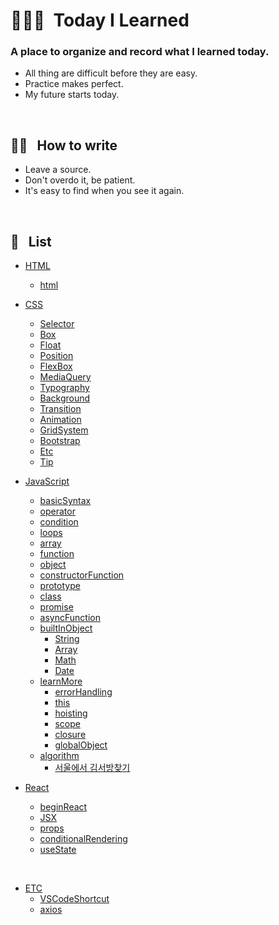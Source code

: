 # 👨🏻‍💻 &nbsp;Today I Learned

### A place to organize and record what I learned today.

- All thing are difficult before they are easy.
- Practice makes perfect.
- My future starts today.

<br />

## ✍🏼 &nbsp; How to write

- Leave a source.
- Don't overdo it, be patient.
- It's easy to find when you see it again.

<br />

## 📝 &nbsp; List

* [HTML](https://github.com/lightixxx/TIL/blob/master/CSS)
  - [html](https://github.com/lightixxx/TIL/blob/master/HTML/html.md)

* [CSS](https://github.com/lightixxx/TIL/blob/master/CSS)
  - [Selector](https://github.com/lightixxx/TIL/blob/master/CSS/Selector.md)
  - [Box](https://github.com/lightixxx/TIL/blob/master/CSS/Box.md)
  - [Float](https://github.com/lightixxx/TIL/blob/master/CSS/Float.md)
  - [Position](https://github.com/lightixxx/TIL/blob/master/CSS/Position.md)
  - [FlexBox](https://github.com/lightixxx/TIL/blob/master/CSS/FlexBox.md)
  - [MediaQuery](https://github.com/lightixxx/TIL/blob/master/CSS/MediaQuery.md)
  - [Typography](https://github.com/lightixxx/TIL/blob/master/CSS/Typography.md)
  - [Background](https://github.com/lightixxx/TIL/blob/master/CSS/Background.md)
  - [Transition](https://github.com/lightixxx/TIL/blob/master/CSS/Transition.md)
  - [Animation](https://github.com/lightixxx/TIL/blob/master/CSS/Animation.md)
  - [GridSystem](https://github.com/lightixxx/TIL/blob/master/CSS/GridSystem.md)
  - [Bootstrap](https://github.com/lightixxx/TIL/blob/master/CSS/Bootstrap.md)
  - [Etc](https://github.com/lightixxx/TIL/blob/master/CSS/Etc.md)
  - [Tip](https://github.com/lightixxx/TIL/blob/master/CSS/Tip.md)

* [JavaScript](https://github.com/lightixxx/TIL/blob/master/JavaScript)
  - [basicSyntax](https://github.com/lightixxx/TIL/blob/master/JavaScript/basicSyntax.md)
  - [operator](https://github.com/lightixxx/TIL/blob/master/JavaScript/operator.md)
  - [condition](https://github.com/lightixxx/TIL/blob/master/JavaScript/condition.md)
  - [loops](https://github.com/lightixxx/TIL/blob/master/JavaScript/loops.md)
  - [array](https://github.com/lightixxx/TIL/blob/master/JavaScript/array.md)
  - [function](https://github.com/lightixxx/TIL/blob/master/JavaScript/function.md)
  - [object](https://github.com/lightixxx/TIL/blob/master/JavaScript/object.md)
  - [constructorFunction](https://github.com/lightixxx/TIL/blob/master/JavaScript/constructorFunction.md)
  - [prototype](https://github.com/lightixxx/TIL/blob/master/JavaScript/prototype.md)
  - [class](https://github.com/lightixxx/TIL/blob/master/JavaScript/class.md)
  - [promise](https://github.com/lightixxx/TIL/blob/master/JavaScript/promise.md)
  - [asyncFunction](https://github.com/lightixxx/TIL/blob/master/JavaScript/asyncFunction.md)
  - [builtInObject](https://github.com/lightixxx/TIL/blob/master/JavaScript/builtInObject)
    * [String](https://github.com/lightixxx/TIL/blob/master/JavaScript/builtInObject/String.md)
    * [Array](https://github.com/lightixxx/TIL/blob/master/JavaScript/builtInObject/Array.md)
    * [Math](https://github.com/lightixxx/TIL/blob/master/JavaScript/builtInObject/Math.md)
    * [Date](https://github.com/lightixxx/TIL/blob/master/JavaScript/builtInObject/Date.md)
  - [learnMore](https://github.com/lightixxx/TIL/blob/master/JavaScript/learnMore.md)
    * [errorHandling](https://github.com/lightixxx/TIL/blob/master/JavaScript/learnMore/errorHandling.md)
    * [this](https://github.com/lightixxx/TIL/blob/master/JavaScript/learnMore/this.md)
    * [hoisting](https://github.com/lightixxx/TIL/blob/master/JavaScript/learnMore/hoisting.md)
    * [scope](https://github.com/lightixxx/TIL/blob/master/JavaScript/learnMore/scope.md)
    * [closure](https://github.com/lightixxx/TIL/blob/master/JavaScript/learnMore/closure.md)
    * [globalObject](https://github.com/lightixxx/TIL/blob/master/JavaScript/learnMore/globalObject.md)
  - [algorithm](https://github.com/lightixxx/TIL/blob/master/JavaScript/Algorithm/README.md)
     * [서울에서 김서방찾기](https://github.com/lightixxx/TIL/blob/master/JavaScript/Algorithm/findMrKim.md)
* [React](https://github.com/lightixxx/TIL/blob/master/React)
  - [beginReact](https://github.com/lightixxx/TIL/blob/master/React/beginReact.md)
  - [JSX](https://github.com/lightixxx/TIL/blob/master/React/JSX.md)
  - [props](https://github.com/lightixxx/TIL/blob/master/React/props.md)
  - [conditionalRendering](https://github.com/lightixxx/TIL/blob/master/React/conditionalRendering.md)
  - [useState](https://github.com/lightixxx/TIL/blob/master/React/useState.md)


<br />

* [ETC](https://github.com/lightixxx/TIL/blob/master/ETC)
  - [VSCodeShortcut](https://github.com/lightixxx/TIL/blob/master/ETC/VScodeShortcut.md)
  - [axios](https://github.com/lightixxx/TIL/blob/master/ETC/axios.md)